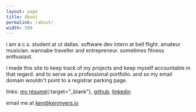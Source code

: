 ```yaml
---
layout: page
title: About
permalink: /about/
width: 500
---
```


i am a
c.s. student at ut dallas.
software dev intern at bell flight.
amateur musician.
wannabe traveller and entrepreneur.
sometimes fitness enthusiast. 

i made this site
to keep track of my projects and keep myself accountable in that regard.
and to serve as a professional portfolio.
and so my email domain wouldn't point to a registrar parking page.



links: [my résumé](/assets/docs/KenMyersResume.pdf){:target="_blank"}, [github](https://github.com/ken-myers/), [linkedin](https://www.linkedin.com/in/ken-myers-b22b25167/)

email me at [ken@kenmyers.io](mailto:ken@kenmyers.io)

<!-- this is [my github](https://github.com/ken-myers/), and [my linkedin](https://www.linkedin.com/in/ken-myers-b22b25167/). -->